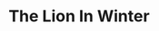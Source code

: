 ---
title: The Lion In Winter
year: 1970
opening_date: 1970-02-02
closing_date: 1970-02-28
layout: productions
featured_image: 
image_caption:
image_credit:
playbill:
category:
Theatre: Theatre Jacksonville
Venue: Little Theatre
cast:
  Henry II: Phil Meunier
  Alais: Pamela Veckruise
  John: Bill Brown
  Geoffrey: Phillip Ayliffe
  Richard Lionheart: Gregory Poulos
  Eleanor of Aquitaine: Thelma Mayeron
  Philip: Wayne Wofford
crew:
  Director: Robert Knowles
  Technical Director: Ham Waddell
  Stage Manager: Doug Thomas
  Assistant Stage Manager: David Daubert
  Lighting: Ken Moody
  Costumes: Robert Knowles
  Properties:
    - Katie Raven
    - Aileen Davis
    - Judy DeSane
    - Suzanne Lanier
    - Linda Lynch
    - Vivienne Winemiller
  Stage Crew:
    - Kim Anthony
    - Brenda Sue Barwick
    - Cathy Branch
    - Sara Jo Berman
    - Bert Covert
    - Marlene Crippen
    - De Dockery
    - Doc Dockery
    - Jaye Ertmann
    - Chris Fitzgerald
    - Art Foster
    - Georgina Gatti
    - Martha Gravenor
    - Sharon Harden
    - Marilyn Harrelson
    - Earl Howell
    - Walter Huff
    - Mary Jorden
    - Susan King
    - Suzanne Lanier
    - Linda Lynch
    - Robert McDowell
    - Gayle Millan 
    - Ken Moody
    - Nancy Moore
    - Bill Petry, Jr.
    - Virginia Musgrove
    - Nancy Ratnour
    - Alan Schemer
    - Doug Thomas
    - Helen Toney
    - Bill Weir
    - Paul Whitfield
    - Margaret Winstead
    - Fred York
  Make-up: Marshall Grauer
  Publicity:
    - Herb Marks
    - Diane Somerville
  Box Office:
    - Ann Dubow
    - Gert Berman
    - Annette Grauer
external_links:
---